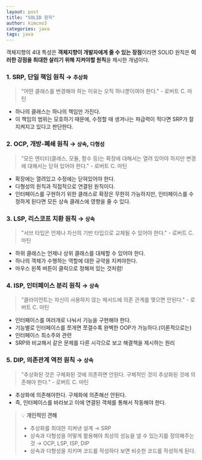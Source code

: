 ```yaml
---
layout: post
title: "SOLID 원칙"
author: kimcno3
categories: java
tags: java
---
```


객체지향의 4대 특성은 **객체지향이 개발자에게 줄 수 있는 장점**이라면 SOLID 원칙은 **이러한 강점을 최대한 살리기 위해 지켜야할 원칙**을 제시한 개념이다.

### 1. SRP, 단일 책임 원칙 → `추상화`
> "어떤 클래스를 변경해야 하는 이유는 오직 하나뿐이여야 한다." - 로버트 C. 마틴
- 하나의 클래스는 하나의 책임만 가진다.
- 이 책임의 범위는 모호하기 때문에, 수정할 때 생겨나는 파급력이 적다면 SRP가 잘 지켜지고 있다고 판단한다.

### 2. OCP, 개방-폐쇄 원칙 → `상속`, `다형성`
> "모든 엔티티(클래스, 모듈, 함수 등)는 확장에 대해서는 열려 있어야 하지만 변경에 대해서는 닫혀 있어야 한다." - 로버트 C. 마틴
- 확장에는 열려있고 수정에는 닫혀있어야 한다.
- 다형성의 원칙과 직접적으로 연결된 원칙이다.
- 인터페이스를 구현하기 위한 클래스로 확장은 무한히 가능하지만, 인터페이스를 수정하게 된다면 모든 상속 클래스에 영향을 줄 수 있다.

### 3. LSP, 리스코프 치환 원칙 → `상속`
> "서브 타입은 언제나 자신의 기반 타입으로 교체될 수 있어야 한다." - 로버트 C. 마틴
- 하위 클래스는 언제나 상위 클래스를 대체할 수 있어야 한다.
- 하나의 객체가 수행하는 역할에 대한 규약을 지켜야한다.
- 마우스 왼쪽 버튼이 클릭으로 정해져 있는 것처럼!

### 4. ISP, 인터페이스 분리 원칙 → `상속`
> "클라이언트는 자신이 사용하지 않는 메서드에 의존 관계를 맺으면 안된다." - 로버트 C. 마틴
- 인터페이스를 여러개로 나눠서 기능을 구현해야 한다.
- 기능별로 인터페이스를 쪼개면 쪼갤수록 완벽한 OOP가 가능하다.(이론적으로는)
- 인터페이스 최소주와 관련
- SRP와 비교해서 같은 문제를 다른 시각으로 보고 해결책을 제시하는 원리

### 5. DIP, 의존관계 역전 원칙 → `상속`
> "추상화된 것은 구체화된 것에 의존하면 안된다. 구체적인 것이 추상화된 것에 의존해야 한다." - 로버트 C. 마틴
- 추상화에 의존해야한다. 구체화에 의존해선 안된다.
- 즉, 인터페이스를 바라보고 이에 연결된 객체를 통해서 작동해야 한다.

> 💡 **개인적인 견해**
> - 추상화를 최대한 지켜낸 설계 → SRP
> - 상속과 다형성을 어떻게 활용해야 최상의 성능을 낼 수 있는지를 정의해주는 것 → OCP, LSP, ISP, DIP
> - 상속과 다형성을 지키며 코드를 작성하다 보면 비슷한 코드를 작성하게 된다.

